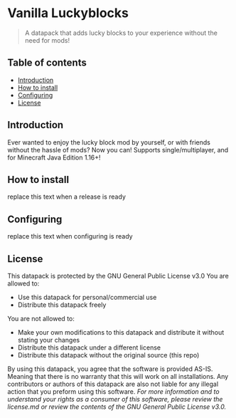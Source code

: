 # Vanilla Luckyblocks
> A datapack that adds lucky blocks to your experience without the need for mods!
## Table of contents
* [Introduction](#introduction)
* [How to install](#how-to-install)
* [Configuring](#configuring)
* [License](#license)

## Introduction
Ever wanted to enjoy the lucky block mod by yourself, or with friends without the hassle of mods? Now you can! Supports single/multiplayer, and for Minecraft Java Edition 1.16+!

## How to install
replace this text when a release is ready

## Configuring
replace this text when configuring is ready

## License
This datapack is protected by the GNU General Public License v3.0
You are allowed to:
* Use this datapack for personal/commercial use
* Distribute this datapack freely

You are not allowed to:
* Make your own modifications to this datapack and distribute it without stating your changes
* Distribute this datapack under a different license
* Distribute this datapack without the original source (this repo)

By using this datapack, you agree that the software is provided AS-IS. Meaning that there is no warranty that this will work on all installations. Any contributors or authors of this datapack are also not liable for any illegal action that you preform using this software. 
_For more information and to understand your rights as a consumer of this software, please review the license.md or review the contents of the GNU General Public License v3.0._